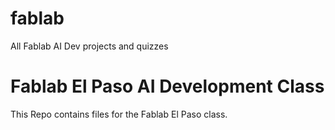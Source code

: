 # fablab
All Fablab AI Dev projects and quizzes

# Fablab El Paso AI Development Class

This Repo contains files for the Fablab El Paso class. 

